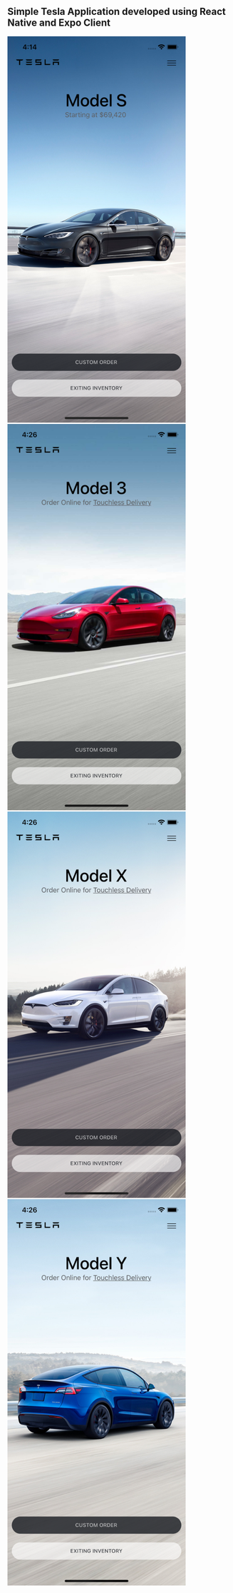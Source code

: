

## Simple Tesla Application developed using React Native and Expo Client 


<p float="left">
  <img src="https://raw.githubusercontent.com/krushil1/TeslaClone/main/example.png" width="400" />
  <img src="https://raw.githubusercontent.com/krushil1/TeslaClone/main/moreExamples2.png" width="400" /> 
  <img src="https://raw.githubusercontent.com/krushil1/TeslaClone/main/moreExamples1.png" width="400" />
  <img src="https://raw.githubusercontent.com/krushil1/TeslaClone/main/moreExamples3.png" width="400" />
</p>
